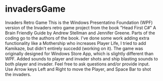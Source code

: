 # invadersGame
Invaders Retro Game
This is the Windows Presentatino Foundation (WPF) version of the Invaders retro game project from the book "Head First C#" A Brain Friendly
Guide by Andrew Stellman and Jennifer Greene. Parts of the coding go to the authors of the book. I've done some work adding extra functionality
like a Mothership who increases Player Life, I tried to add Kamikaze, but didn't entirely succedd (working on it). The game was originally 
designed for Windows Store App, which is slightly different than WPF. Added sounds to player and invader shots and ship blasting sounds to both
player and invader. Feel free to ask questions and/or provide input. 
Use Arrow keys Left and Right to move the Player, and Space Bar to shot the invaders.

